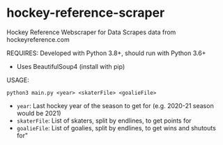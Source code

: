 # hockey-reference-scraper
Hockey Reference Webscraper for Data
Scrapes data from hockeyreference.com

REQUIRES:
Developed with Python 3.8+, should run with Python 3.6+
- Uses BeautifulSoup4 (install with pip)

USAGE:
```
python3 main.py <year> <skaterFile> <goalieFile>
```
- `year`: Last hockey year of the season to get for (e.g. 2020-21 season would be 2021)
- `skaterFile`: List of skaters, split by endlines, to get points for
- `goalieFile`: List of goalies, split by endlines, to get wins and shutouts for"